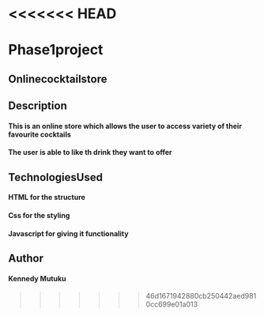 <<<<<<< HEAD
=======
# Phase1project
## Onlinecocktailstore


## Description
#### This is an online store which allows the user to access variety of their favourite cocktails
####  The user is able to like th drink they want to offer
## TechnologiesUsed
#### HTML for the structure
#### Css for the styling 
#### Javascript for giving it functionality

## Author
#### Kennedy Mutuku
>>>>>>> 46d1671942880cb250442aed9810cc699e01a013
